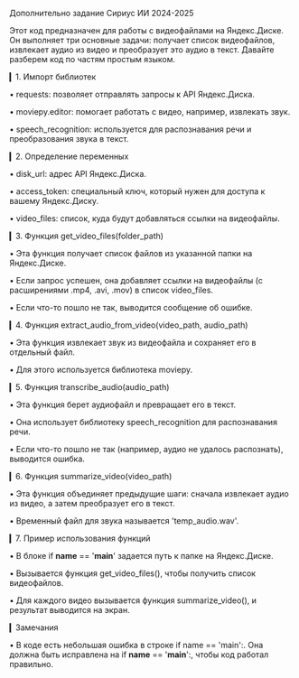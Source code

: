 
Дополнительно задание Сириус ИИ 2024-2025

Этот код предназначен для работы с видеофайлами на Яндекс.Диске. Он выполняет три основные задачи: получает список видеофайлов, извлекает аудио из видео и преобразует это аудио в текст. Давайте разберем код по частям простым языком.

▎1. Импорт библиотек

• requests: позволяет отправлять запросы к API Яндекс.Диска.

• moviepy.editor: помогает работать с видео, например, извлекать звук.

• speech_recognition: используется для распознавания речи и преобразования звука в текст.

▎2. Определение переменных

• disk_url: адрес API Яндекс.Диска.

• access_token: специальный ключ, который нужен для доступа к вашему Яндекс.Диску.

• video_files: список, куда будут добавляться ссылки на видеофайлы.

▎3. Функция get_video_files(folder_path)

• Эта функция получает список файлов из указанной папки на Яндекс.Диске.

• Если запрос успешен, она добавляет ссылки на видеофайлы (с расширениями .mp4, .avi, .mov) в список video_files.

• Если что-то пошло не так, выводится сообщение об ошибке.

▎4. Функция extract_audio_from_video(video_path, audio_path)

• Эта функция извлекает звук из видеофайла и сохраняет его в отдельный файл.

• Для этого используется библиотека moviepy.

▎5. Функция transcribe_audio(audio_path)

• Эта функция берет аудиофайл и превращает его в текст.

• Она использует библиотеку speech_recognition для распознавания речи.

• Если что-то пошло не так (например, аудио не удалось распознать), выводится ошибка.

▎6. Функция summarize_video(video_path)

• Эта функция объединяет предыдущие шаги: сначала извлекает аудио из видео, а затем преобразует его в текст.

• Временный файл для звука называется 'temp_audio.wav'.

▎7. Пример использования функций

• В блоке if __name__ == '__main__' задается путь к папке на Яндекс.Диске.

• Вызывается функция get_video_files(), чтобы получить список видеофайлов.

• Для каждого видео вызывается функция summarize_video(), и результат выводится на экран.

▎Замечания

• В коде есть небольшая ошибка в строке if name == 'main':. Она должна быть исправлена на if __name__ == '__main__':, чтобы код работал правильно.
